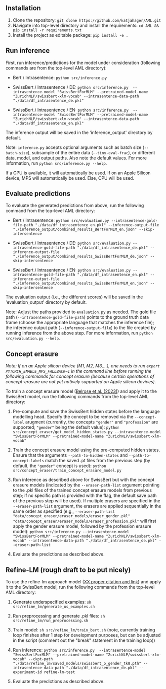 ## Installation
1. Clone the repository: `git clone https://github.com/katjahager/AML.git`
2. Navigate into top-level directory and install the requirements: `cd AML && pip install -r requirements.txt`
3. Install the project as editable package: `pip install -e .`

## Run inference
First, run inference/predictions for the model under consideration (following commands are from the top-level AML directory):

- Bert / Intrasentence: `python src/inference.py`

- SwissBert / Intrasentence / DE: `python src/inference.py  --intrasentence-model "SwissBertForMLM" --pretrained-model-name "ZurichNLP/swissbert-xlm-vocab" --intrasentence-data-path "./data/df_intrasentence_de.pkl"`

- SwissBert / Intrasentence / EN: `python src/inference.py  --intrasentence-model "SwissBertForMLM" --pretrained-model-name "ZurichNLP/swissbert-xlm-vocab" --intrasentence-data-path "./data/df_intrasentence_en.pkl"`

The inference output will be saved in the 'inference_output' directory by default.

Note: `inference.py` accepts optional arguments such as batch size (`--batch-size`), subsample of the entire data (`--tiny-eval-frac`), or different data, model, and output paths. Also note the default values. For more information, run `python src/inference.py --help`.

If a GPU is available, it will automatically be used. If on an Apple Silicon device, MPS will automatically be used. Else, CPU will be used.

## Evaluate predictions
To evaluate the generated predictions from above, run the following command from the top-level AML directory:

- Bert / Intrasentence: `python src/evaluation.py --intrasentence-gold-file-path "./data/df_intrasentence_en.pkl" --inference-output-file "./inference_output/combined_results_BertForMLM_en.json" --skip-intersentence`

- SwissBert / Intrasentence / DE: `python src/evaluation.py --intrasentence-gold-file-path "./data/df_intrasentence_de.pkl" --inference-output-file "./inference_output/combined_results_SwissBertForMLM_de.json" --skip-intersentence`

- SwissBert / Intrasentence / EN: `python src/evaluation.py --intrasentence-gold-file-path "./data/df_intrasentence_en.pkl" --inference-output-file "./inference_output/combined_results_SwissBertForMLM_en.json" --skip-intersentence`

The evaluation output (i.e., the different scores) will be saved in the 'evaluation_output' directory by default.

Note: Adjust the paths provided to `evaluation.py` as needed. The gold file path (`--intrasentence-gold-file-path`) points to the ground truth data frame (choose the appropriate language that matches the inference file); the inference output path (`--inference-output-file`) to the file created by running inference from the above step. For more information, run `python src/evaluation.py --help`.

## Concept erasure
_Note: If on an Apple silicon device (M1, M2, M3,...), one needs to run `export PYTORCH_ENABLE_MPS_FALLBACK=1` in the command line before running the following commands for concept erasure (because certain operations of concept-erasure are not yet natively supported on Apple silicon devices)._

To train a concept erasure model ([Belrose et al. (2023)](https://arxiv.org/pdf/2306.03819)) and apply it to the SwissBert model, run the following commands from the top-level AML directory:

1. Pre-compute and save the SwissBert hidden states before the language modelling head. Specify the concept to be removed via the `--concept-label` arugment (currently, the concepts `"gender"` and `"profession"` are supported; `"gender"` being the default value): `python src/concept_eraser/get_model_hidden_states.py --intrasentence-model "SwissBertForMLM" --pretrained-model-name "ZurichNLP/swissbert-xlm-vocab"`

2. Train the concept erasure model using the pre-computed hidden states. Ensure that the arguments `--path-to-hidden-states` and `--path-to-concept-labels` match the saved .pt files from the previous step (by default, the `"gender"` concept is used): `python src/concept_eraser/train_concept_erasure_model.py`

3. Run inference as described above for SwissBert but with the concept erasure models (indicated by the `--eraser-path-list` argument pointing to the .pkl files of the trained concept erasure models from previous step; if no specific path is provided with the flag, the default save path of the previous step will be used). If multiple erasers are specified in the `--eraser-path-list` argument, the erasers are applied sequentially in the same order as specified (e.g., `--eraser-path-list "data/concept_eraser/eraser_models/eraser_gender.pkl" "data/concept_eraser/eraser_models/eraser_profession.pkl"` will first apply the gender erasure model, followed by the profession erasure model): `python src/inference.py --intrasentence-model "SwissBertForMLM" --pretrained-model-name "ZurichNLP/swissbert-xlm-vocab" --intrasentence-data-path "./data/df_intrasentence_de.pkl" --eraser-path-list`

4. Evaluate the predictions as described above.


## Refine-LM (rough draft to be put nicely)
To use the refine-lm approach model ([XX proper citation and link](https://arxiv.org/pdf/2306.03819)) and apply it to the SwissBert model, run the following commands from the top-level AML directory:

1. Generate underspecified examples: `sh src/refine_lm/generate_us_examples.sh`

2. Run preprocessing and generate .pkl files: `sh src/refine_lm/run_preprocessing.sh`

3. Train model: `sh src/refine_lm/train_bert.sh` (note, currently training loop finishes after 1 step for development purposes, but can be adjusted in the script (comment out the "break" statement in the training loop))

4. Run inference: `python src/inference.py  --intrasentence-model "SwissBertForMLM" --pretrained-model-name "ZurichNLP/swissbert-xlm-vocab" --ckpt-path "./data/refine_lm/saved_models/swissbert_o_gender_tk8.pth" --intrasentence-data-path "./data/df_intrasentence_de.pkl" --experiment-id refine-lm-test`

5. Evaluate the predictions as described above.